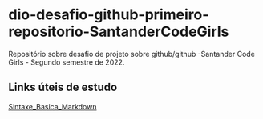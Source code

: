 # dio-desafio-github-primeiro-repositorio-SantanderCodeGirls
Repositório sobre desafio de projeto sobre github/github -Santander Code Girls - Segundo semestre de  2022.

## Links úteis de estudo  
[Sintaxe_Basica_Markdown](https://www.markdownguide.org)
